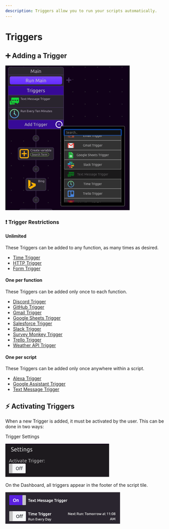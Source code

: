```yaml
---
description: Triggers allow you to run your scripts automatically.
---
```


# Triggers

## ➕ Adding a Trigger

![The Text Message Trigger is restricted to one per script.](../../.gitbook/assets/screen-shot-2019-07-16-at-10.54.29-am.png)

### ❗ Trigger Restrictions

#### Unlimited

These Triggers can be added to any function, as many times as desired. 

* [Time Trigger](time-trigger.md)
* [HTTP Trigger](http-trigger.md)
* [Form Trigger](form-trigger.md)

#### One per function

These Triggers can be added only once to each function.

* [Discord Trigger](discord-trigger.md)
* [GitHub Trigger](github-trigger.md)
* [Gmail Trigger]()
* [Google Sheets Trigger](google-sheets-trigger.md)
* [Salesforce Trigger](salesforce-trigger.md)
* [Slack Trigger](slack-trigger.md)
* [Survey Monkey Trigger](survey-monkey-trigger.md)
* [Trello Trigger](trello-trigger.md)
* [Weather API Trigger](weather-api-trigger.md)

#### One per script

These Triggers can be added only once anywhere within a script.

* [Alexa Trigger](alexa-trigger.md)
* [Google Assistant Trigger](google-assistant-trigger.md)
* [Text Message Trigger](text-message-trigger.md)

## ⚡ Activating Triggers

When a new Trigger is added, it must be activated by the user. This can be done in two ways:

Trigger Settings

![Trigger Settings](../../.gitbook/assets/screen-shot-2019-07-16-at-11.08.46-am.png)

On the Dashboard, all triggers appear in the footer of the script tile.

![Dashboard](../../.gitbook/assets/screen-shot-2019-07-16-at-11.10.15-am.png)

